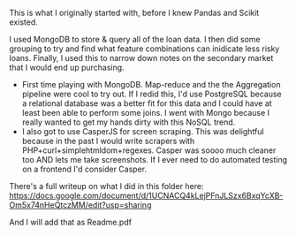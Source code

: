 This is what I originally started with, before I knew Pandas and Scikit existed.  

I used MongoDB to store & query all of the loan data.  I then did some grouping to try and find what feature combinations can inidicate less risky loans. Finally, I used this to narrow down notes on the secondary market that I would end up purchasing.

* First time playing with MongoDB. Map-reduce and the the Aggregation pipeline were cool to try out.  If I redid this, I'd use PostgreSQL because a relational database was a better fit for this data and I could have at least been able to perform some joins.  I went with Mongo because I really wanted to get my hands dirty with this NoSQL trend. 
* I also got to use CasperJS for screen scraping. This was delightful because in the past I would write scrapers with PHP+curl+simplehtmldom+regexes.  Casper was soooo much cleaner too AND lets me take screenshots. If I ever need to do automated testing on a frontend I'd consider Casper. 

There's a full writeup on what I did in this folder here: https://docs.google.com/document/d/1UCNACQ4kLejPFnJLSzx6BxqYcXB-Om5x74nHeQtczMM/edit?usp=sharing

And I will add that as Readme.pdf
